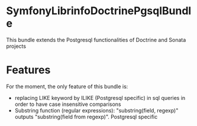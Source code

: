 # SymfonyLibrinfoDoctrinePgsqlBundle
This bundle extends the Postgresql functionalities of Doctrine and Sonata projects

Features
========

For the moment, the only feature of this bundle is:

- replacing LIKE keyword by ILIKE (Postgresql specific) in sql queries in order to have case insensitive comparisons
- Substring function (regular expressions): "substring(field, regexp)" outputs "substring(field from regexp)". Postgresql specific
